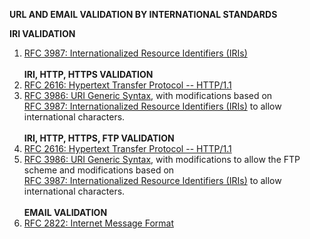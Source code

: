 <b>URL AND EMAIL VALIDATION BY INTERNATIONAL STANDARDS</b>

<b>IRI VALIDATION</b><br/>
1. <a target="_blank" href="http://www.ietf.org/rfc/rfc3987">RFC 3987: Internationalized Resource Identifiers (IRIs)</a>
<br/><br/>
<b>IRI, HTTP, HTTPS VALIDATION</b><br/>
1. <a target="_blank" href="http://www.ietf.org/rfc/rfc2616">RFC 2616: Hypertext Transfer Protocol -- HTTP/1.1</a><br/>
2. <a target="_blank" href="http://www.ietf.org/rfc/rfc3986">RFC 3986: URI Generic Syntax</a>, with modifications based on<br/>
<a target="_blank" href="http://www.ietf.org/rfc/rfc3987">RFC 3987: Internationalized Resource Identifiers (IRIs)</a> to allow international characters.
<br/><br/>
<b>IRI, HTTP, HTTPS, FTP VALIDATION</b><br/>
1. <a target="_blank" href="http://www.ietf.org/rfc/rfc2616">RFC 2616: Hypertext Transfer Protocol -- HTTP/1.1</a><br/>
2. <a target="_blank" href="http://www.ietf.org/rfc/rfc3986">RFC 3986: URI Generic Syntax</a>, with modifications to allow the FTP scheme and modifications based on<br/>
<a target="_blank" href="http://www.ietf.org/rfc/rfc3987">RFC 3987: Internationalized Resource Identifiers (IRIs)</a> to allow international characters.
<br/><br/>
<b>EMAIL VALIDATION</b><br/>
1. <a target="_blank" href="http://www.ietf.org/rfc/rfc2822">RFC 2822: Internet Message Format</a><br/>
